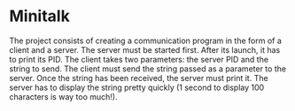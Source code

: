 # Minitalk
The project consists of creating a communication program in the form of a client and a server. The server must be started first. After its launch, it has to print its PID. The client takes two parameters: the server PID and the string to send. The client must send the string passed as a parameter to the server. Once the string has been received, the server must print it. The server has to display the string pretty quickly (1 second to display 100 characters is way too much!).
